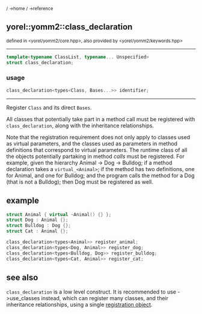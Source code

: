 <sub>/ ->home / ->reference </sub>
## yorel::yomm2::class_declaration
<sub>defined in <yorel/yomm2/core.hpp>, also provided by <yorel/yomm2/keywords.hpp></sub>
<!---->
---

```c++
template<typename ClassList, typename... Unspecified>
struct class_declaration;
```

### usage
```c++
class_declaration<types<Class, Bases...>> identifier;
```
---

Register `Class` and its direct `Bases`.

All classes that potentially take part in a method call must be registered with
`class_declaration`, along with the inheritance relationships.

Note that the registration requirement does not only apply to classes used as
virtual parameters, and the classes used as parameters in method definitions
that correspond to virtual parameters. The runtime class of all the objects
potentially partaking in method *calls* must be registered. For example, given
the hierarchy Animal -> Dog -> Bulldog; if a method declaration takes a
`virtual_<Animal>`; if the method has two definitions, one for Animal, and one
for Bulldog; and the program calls the method for a Dog (that is not a Bulldog);
then Dog must be registered as well.

## example
```c++
struct Animal { virtual ~Animal() {} };
struct Dog : Animal {};
struct Bulldog : Dog {};
struct Cat : Animal {};

class_declaration<types<Animal>> register_animal;
class_declaration<types<Dog, Animal>> register_dog;
class_declaration<types<Bulldog, Dog>> register_bulldog;
class_declaration<types<Cat, Animal>> register_cat;
```

## see also
`class_declaration` is a low level construct. It is recommended to use
->use_classes instead, which can register many classes, and their inheritance
relationships,  using a single [registration object](static-object.md).
